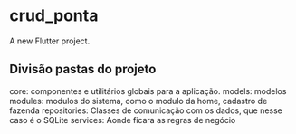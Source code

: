 # crud_ponta

A new Flutter project.

## Divisão pastas do projeto

core: componentes e utilitários globais para a aplicação.
models: modelos 
modules: modulos do sistema, como o modulo da home, cadastro de fazenda
repositories: Classes de comunicação com os dados, que nesse caso é o SQLite
services: Aonde ficara as regras de negócio




